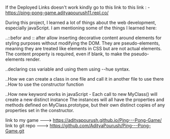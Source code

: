 If the Deployed Links doesn't work kindly go to this link to this link : - https://ping-pong-game.adityapourush11.repl.co/

During this project, I learned a lot of things about the web development, especially javaScript. I am mentioning some of the things I learned here:

..::befor and :: after allow inserting decorative content around elements for styling purposes without modifying the DOM. They are pseudo-elements, meaning they are treated like elements in CSS but are not actual elements. The content property is required, even if blank, to make the pseudo-elements render.

..declaring css variable and using them using --hue syntax.

..How we can create a class in one file and call it in another file to use there
..How to use the constructor function

..How new keyword works in javaScript - Each call to new MyClass() will create a new distinct instance The instances will all have the properties and methods defined on MyClass.prototype, but their own distinct copies of any properties set in the constructor.


link to my game ---> https://adityapourush.github.io/Ping---Pong-Game/
link to git repo ---> https://github.com/AdityaPourush/Ping---Pong-Game.git

